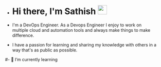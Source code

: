 - # Hi there, I'm Sathish <img src="https://raw.githubusercontent.com/MartinHeinz/MartinHeinz/master/wave.gif" width="30px">

- I'm a DevOps Engineer. As a Devops Engineer I enjoy to work on multiple cloud and automation tools and always make things to make difference. 
- I have a passion for learning and sharing my knowledge with others in a way that's as public as possible. 

#- 🌱 I’m currently learning 


<!---
sathish-cs/sathish-cs is a ✨ special ✨ repository because its `README.md` (this file) appears on your GitHub profile.
You can click the Preview link to take a look at your changes.
--->
